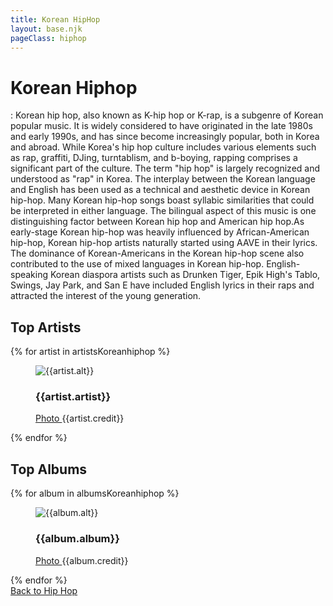 ```yaml
---
title: Korean HipHop
layout: base.njk
pageClass: hiphop
---
```

<h1 class="subgenre-title"> Korean Hiphop<!-- sub genre name--></h1>

<p class="summary">: Korean hip hop, also known as K-hip hop or K-rap, is a subgenre of Korean popular music. 
It is widely considered to have originated in the late 1980s and early 1990s, and has since become increasingly popular, both in Korea and abroad. While Korea's hip hop culture includes various elements such as rap, graffiti, DJing, turntablism, and b-boying, rapping comprises a significant part of the culture. The term "hip hop" is largely recognized and understood as "rap" in Korea. The interplay between the Korean language and English has been used as a technical and aesthetic device in Korean hip-hop. Many Korean hip-hop songs boast syllabic similarities that could be interpreted in either language. The bilingual aspect of this music is one distinguishing factor between Korean hip hop and American hip hop.As early-stage Korean hip-hop was heavily influenced by African-American hip-hop, Korean hip-hop artists naturally started using AAVE in their lyrics. The dominance of Korean-Americans in the Korean hip-hop scene also contributed to the use of mixed languages in Korean hip-hop. English-speaking Korean diaspora artists such as Drunken Tiger, Epik High's Tablo, Swings, Jay Park, and San E have included English lyrics in their raps and attracted the interest of the young generation.
<!-- subgenre summary--></p>

<!-- top album and artist section-->

<section class="top">
<h2>Top Artists</h2>
<div class="artist">
    {% for artist in artistsKoreanhiphop %}
    <figure>
        <img src="{{artist.src}}" alt="{{artist.alt}}">
        <figcaption>
            <h3>{{artist.artist}}</h3>
            <p><a href="{{artist.creditLink}}">Photo </a>{{artist.credit}}</p>
        </figcaption>
        </figure>
    {% endfor %}
</div>
</section>

<section class="top">
<h2>Top Albums</h2>
<div class="albums">
    {% for album in albumsKoreanhiphop %}
    <figure>
        <img src="{{album.src}}" alt="{{album.alt}}">
        <figcaption>
            <h3>{{album.album}}</h3>
            <p><a href="{{album.creditLink}}">Photo </a>{{album.credit}}</p>
        </figcaption>
        </figure>
    {% endfor %}
</div>
</section>
<section class="back"><a href="/hiphop">Back to Hip Hop</a></section>
<!-- suggestion section, still figuring out how to format this using the bubble diagram from the wireframe-->